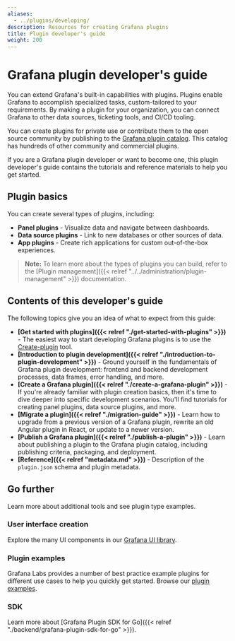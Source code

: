 ```yaml
---
aliases:
  - ../plugins/developing/
description: Resources for creating Grafana plugins
title: Plugin developer's guide
weight: 200
---
```


# Grafana plugin developer's guide

You can extend Grafana's built-in capabilities with plugins. Plugins enable Grafana to accomplish specialized tasks, custom-tailored to your requirements. By making a plugin for your organization, you can connect Grafana to other data sources, ticketing tools, and CI/CD tooling.

You can create plugins for private use or contribute them to the open source community by publishing to the [Grafana plugin catalog](https://grafana.com/grafana/plugins/). This catalog has hundreds of other community and commercial plugins.

If you are a Grafana plugin developer or want to become one, this plugin developer's guide contains the tutorials and reference materials to help you get started. 

## Plugin basics

You can create several types of plugins, including:

- **Panel plugins** - Visualize data and navigate between dashboards.
- **Data source plugins** - Link to new databases or other sources of data.
- **App plugins** - Create rich applications for custom out-of-the-box experiences.

> **Note:** To learn more about the types of plugins you can build, refer to the [Plugin management]({{< relref "../../administration/plugin-management" >}}) documentation.

## Contents of this developer's guide

The following topics give you an idea of what to expect from this guide:

- **[Get started with plugins]({{< relref "./get-started-with-plugins" >}})** - The easiest way to start developing Grafana plugins is to use the [Create-plugin](https://www.npmjs.com/package/@grafana/create-plugin) tool.
- **[Introduction to plugin development]({{< relref "./introduction-to-plugin-development" >}})** - Ground yourself in the fundamentals of Grafana plugin development: frontend and backend development processes, data frames, error handling, and more.
- **[Create a Grafana plugin]({{< relref "./create-a-grafana-plugin" >}})** - If you're already familiar with plugin creation basics, then it's time to dive deeper into specific development scenarios. You'll find tutorials for creating panel plugins, data source plugins, and more.
- **[Migrate a plugin]({{< relref "./migration-guide" >}})** - Learn how to upgrade from a previous version of a Grafana plugin, rewrite an old Angular plugin in React, or update to a newer version.
- **[Publish a Grafana plugin]({{< relref "./publish-a-plugin" >}})** - Learn about publishing a plugin to the Grafana plugin catalog, including publishing criteria, packaging, and deployment.
- **[Reference]({{< relref "metadata.md" >}})** - Description of the `plugin.json` schema and plugin metadata.

## Go further

Learn more about additional tools and see plugin type examples. 

### User interface creation

Explore the many UI components in our [Grafana UI library](https://developers.grafana.com/ui).

### Plugin examples

Grafana Labs provides a number of best practice example plugins for different use cases to help you quickly get started. Browse our [plugin examples](https://github.com/grafana/grafana-plugin-examples).

### SDK

Learn more about [Grafana Plugin SDK for Go]({{< relref "./backend/grafana-plugin-sdk-for-go" >}}).
